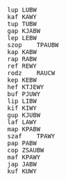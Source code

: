<pre>
lup	LUBW
kaf	KAWY
tup	TUBW
gap	KJABW
lep	LEBW
szop	TPAUBW
kap	KABW
rap	RABW
ref	REWY
rodz	RAUCW
kep	KEBW
hef	KTJEWY
buf	PJUWY
lip	LIBW
kif	KIWY
gup	KJUBW
laf	LAWY
map	KPABW
szaf	TPAWY
pap	PABW
cop	ZSAUBW
maf	KPAWY
jap	JABW
kuf	KUWY
</pre>
